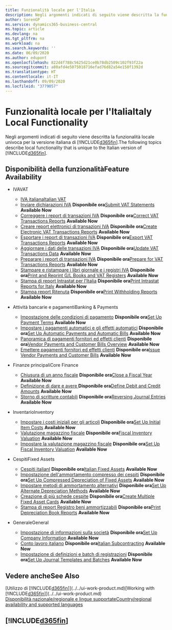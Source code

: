 ```yaml
---
title: Funzionalità locale per l'Italia
description: Negli argomenti indicati di seguito viene descritta la funzionalità locale nella versione italiana di Business Central.
author: SorenGP
ms.service: dynamics365-business-central
ms.topic: article
ms.devlang: na
ms.tgt_pltfrm: na
ms.workload: na
ms.search.keywords: ''
ms.date: 06/09/2020
ms.author: edupont
ms.openlocfilehash: 822d4f788c5625d21ce0b78db2509c102f93f22a
ms.sourcegitcommit: a80afd4e5075018716efad76d82a54e158f1392d
ms.translationtype: HT
ms.contentlocale: it-IT
ms.lasthandoff: 09/09/2020
ms.locfileid: "3779057"
---
```

# <a name="italy-local-functionality"></a><span data-ttu-id="4a202-103">Funzionalità locale per l'Italia</span><span class="sxs-lookup"><span data-stu-id="4a202-103">Italy Local Functionality</span></span>

<span data-ttu-id="4a202-104">Negli argomenti indicati di seguito viene descritta la funzionalità locale univoca per la versione italiana di [!INCLUDE[d365fin](../../includes/d365fin_md.md)].</span><span class="sxs-lookup"><span data-stu-id="4a202-104">The following topics describe local functionality that is unique to the Italian version of [!INCLUDE[d365fin](../../includes/d365fin_md.md)].</span></span>  

## <a name="feature-availability"></a><span data-ttu-id="4a202-105">Disponibilità della funzionalità</span><span class="sxs-lookup"><span data-stu-id="4a202-105">Feature Availability</span></span>

* <span data-ttu-id="4a202-106">IVA</span><span class="sxs-lookup"><span data-stu-id="4a202-106">VAT</span></span>
    * [<span data-ttu-id="4a202-107">IVA italiana</span><span class="sxs-lookup"><span data-stu-id="4a202-107">Italian VAT</span></span>](italian-vat.md)
    * <span data-ttu-id="4a202-108">[Inviare dichiarazioni IVA](how-to-submit-vat-statements.md) **Disponibile ora**</span><span class="sxs-lookup"><span data-stu-id="4a202-108">[Submit VAT Statements](how-to-submit-vat-statements.md) **Available Now**</span></span>
    * <span data-ttu-id="4a202-109">[Correggere i report di transazioni IVA](how-to-correct-vat-transactions-reports.md) **Disponibile ora**</span><span class="sxs-lookup"><span data-stu-id="4a202-109">[Correct VAT Transactions Reports](how-to-correct-vat-transactions-reports.md) **Available Now**</span></span>
    * <span data-ttu-id="4a202-110">[Creare report elettronici di transazioni IVA](how-to-create-electronic-vat-transactions-reports.md) **Disponibile ora**</span><span class="sxs-lookup"><span data-stu-id="4a202-110">[Create Electronic VAT Transactions Reports](how-to-create-electronic-vat-transactions-reports.md) **Available Now**</span></span>
    * <span data-ttu-id="4a202-111">[Esportare i report di transazioni IVA](how-to-export-vat-transactions-reports.md) **Disponibile ora**</span><span class="sxs-lookup"><span data-stu-id="4a202-111">[Export VAT Transactions Reports](how-to-export-vat-transactions-reports.md) **Available Now**</span></span>
    * <span data-ttu-id="4a202-112">[Aggiornare i dati delle transazioni IVA](how-to-update-vat-transactions-data.md) **Disponibile ora**</span><span class="sxs-lookup"><span data-stu-id="4a202-112">[Update VAT Transactions Data](how-to-update-vat-transactions-data.md) **Available Now**</span></span>
    * <span data-ttu-id="4a202-113">[Preparare i report di transazioni IVA](how-to-prepare-for-vat-transactions-reports.md) **Disponibile ora**</span><span class="sxs-lookup"><span data-stu-id="4a202-113">[Prepare for VAT Transactions Reports](how-to-prepare-for-vat-transactions-reports.md) **Available Now**</span></span>
    * <span data-ttu-id="4a202-114">[Stampare e ristampare i libri giornale e i registri IVA](how-to-print-and-reprint-g-l-books-and-vat-registers.md) **Disponibile ora**</span><span class="sxs-lookup"><span data-stu-id="4a202-114">[Print and Reprint G/L Books and VAT Registers](how-to-print-and-reprint-g-l-books-and-vat-registers.md) **Available Now**</span></span>
    * <span data-ttu-id="4a202-115">[Stampa di report Intrastat per l'Italia](how-to-print-intrastat-reports-for-italy.md) **Disponibile ora**</span><span class="sxs-lookup"><span data-stu-id="4a202-115">[Print Intrastat Reports for Italy](how-to-print-intrastat-reports-for-italy.md) **Available Now**</span></span>
    * <span data-ttu-id="4a202-116">[Stampa report Ritenuta](how-to-print-withholding-tax-reports.md) **Disponibile ora**</span><span class="sxs-lookup"><span data-stu-id="4a202-116">[Print Withholding Reports](how-to-print-withholding-tax-reports.md) **Available Now**</span></span>

* <span data-ttu-id="4a202-117">Attività bancarie e pagamenti</span><span class="sxs-lookup"><span data-stu-id="4a202-117">Banking & Payments</span></span>
    * <span data-ttu-id="4a202-118">[Impostazione delle condizioni di pagamento](how-to-set-up-payment-terms.md) **Disponibile ora**</span><span class="sxs-lookup"><span data-stu-id="4a202-118">[Set Up Payment Terms](how-to-set-up-payment-terms.md) **Available Now**</span></span>
    * <span data-ttu-id="4a202-119">[Impostare i pagamenti automatici e gli effetti automatici](how-to-set-up-automatic-payments-and-automatic-bills.md) **Disponibile ora**</span><span class="sxs-lookup"><span data-stu-id="4a202-119">[Set Up Automatic Payments and Automatic Bills](how-to-set-up-automatic-payments-and-automatic-bills.md) **Available Now**</span></span>
    * <span data-ttu-id="4a202-120">[Panoramica di pagamenti fornitori ed effetti clienti](vendor-payments-and-customer-bills-overview.md) **Disponibile ora**</span><span class="sxs-lookup"><span data-stu-id="4a202-120">[Vendor Payments and Customer Bills Overview](vendor-payments-and-customer-bills-overview.md) **Available Now**</span></span>
    * <span data-ttu-id="4a202-121">[Emettere pagamenti fornitori ed effetti clienti](how-to-issue-vendor-payments-and-customer-bills.md) **Disponibile ora**</span><span class="sxs-lookup"><span data-stu-id="4a202-121">[Issue Vendor Payments and Customer Bills](how-to-issue-vendor-payments-and-customer-bills.md) **Available Now**</span></span>

* <span data-ttu-id="4a202-122">Finanze principali</span><span class="sxs-lookup"><span data-stu-id="4a202-122">Core Finance</span></span>
    * <span data-ttu-id="4a202-123">[Chiusura di un anno fiscale](how-to-close-a-fiscal-year.md) **Disponibile ora**</span><span class="sxs-lookup"><span data-stu-id="4a202-123">[Close a Fiscal Year](how-to-close-a-fiscal-year.md) **Available Now**</span></span>
    * <span data-ttu-id="4a202-124">[Definizione di dare e avere ](how-to-define-debit-and-credit-amounts.md) **Disponibile ora**</span><span class="sxs-lookup"><span data-stu-id="4a202-124">[Define Debit and Credit Amounts](how-to-define-debit-and-credit-amounts.md) **Available Now**</span></span>
    * <span data-ttu-id="4a202-125">[Storno di scritture contabili](reversing-journal-entries.md) **Disponibile ora**</span><span class="sxs-lookup"><span data-stu-id="4a202-125">[Reversing Journal Entries](reversing-journal-entries.md) **Available Now**</span></span>

* <span data-ttu-id="4a202-126">Inventario</span><span class="sxs-lookup"><span data-stu-id="4a202-126">Inventory</span></span>
    * <span data-ttu-id="4a202-127">[Impostare i costi iniziali per gli articoli](how-to-set-up-initial-item-costs.md) **Disponibile ora**</span><span class="sxs-lookup"><span data-stu-id="4a202-127">[Set Up Initial Item Costs](how-to-set-up-initial-item-costs.md) **Available Now**</span></span>
    * <span data-ttu-id="4a202-128">[Valutazione magazzino fiscale](fiscal-inventory-valuation.MD) **Disponibile ora**</span><span class="sxs-lookup"><span data-stu-id="4a202-128">[Fiscal Inventory Valuation](fiscal-inventory-valuation.MD) **Available Now**</span></span>
    * <span data-ttu-id="4a202-129">[Impostare la valutazione magazzino fiscale](how-to-set-up-fiscal-inventory-valuation.md) **Disponibile ora**</span><span class="sxs-lookup"><span data-stu-id="4a202-129">[Set Up Fiscal Inventory Valuation](how-to-set-up-fiscal-inventory-valuation.md) **Available Now**</span></span>

* <span data-ttu-id="4a202-130">Cespiti</span><span class="sxs-lookup"><span data-stu-id="4a202-130">Fixed Assets</span></span>
    * <span data-ttu-id="4a202-131">[Cespiti italianI](italian-fixed-assets.md) **Disponibile ora**</span><span class="sxs-lookup"><span data-stu-id="4a202-131">[Italian Fixed Assets](italian-fixed-assets.md) **Available Now**</span></span>
    * <span data-ttu-id="4a202-132">[Impostazione dell'ammortamento compresso dei cespiti](how-to-set-up-compressed-depreciation-of-fixed-assets.md) **Disponibile ora**</span><span class="sxs-lookup"><span data-stu-id="4a202-132">[Set Up Compressed Depreciation of Fixed Assets](how-to-set-up-compressed-depreciation-of-fixed-assets.md) **Available Now**</span></span>
    * <span data-ttu-id="4a202-133">[Impostare metodi di ammortamento alternativi](how-to-set-up-alternate-depreciation-methods.md) **Disponibile ora**</span><span class="sxs-lookup"><span data-stu-id="4a202-133">[Set Up Alternate Depreciation Methods](how-to-set-up-alternate-depreciation-methods.md) **Available Now**</span></span>  
    * <span data-ttu-id="4a202-134">[Creazione di più schede cespite](how-to-create-multiple-fixed-asset-cards.md) **Disponibile ora**</span><span class="sxs-lookup"><span data-stu-id="4a202-134">[Create Multiple Fixed Asset Cards](how-to-create-multiple-fixed-asset-cards.md) **Available Now**</span></span>
    * <span data-ttu-id="4a202-135">[Stampa di report Registro beni ammortizzabili](how-to-print-depreciation-book-reports.md) **Disponibile ora**</span><span class="sxs-lookup"><span data-stu-id="4a202-135">[Print Depreciation Book Reports](how-to-print-depreciation-book-reports.md) **Available Now**</span></span>

* <span data-ttu-id="4a202-136">Generale</span><span class="sxs-lookup"><span data-stu-id="4a202-136">General</span></span>
    * <span data-ttu-id="4a202-137">[Impostazione di informazioni sulla società](how-to-set-up-company-information.md) **Disponibile ora**</span><span class="sxs-lookup"><span data-stu-id="4a202-137">[Set Up Company Information](how-to-set-up-company-information.md) **Available Now**</span></span>
    * <span data-ttu-id="4a202-138">[Conto lavoro italiano](italian-subcontracting.md) **Disponibile ora**</span><span class="sxs-lookup"><span data-stu-id="4a202-138">[Italian Subcontracting](italian-subcontracting.md) **Available Now**</span></span>
    * <span data-ttu-id="4a202-139">[Impostazione di definizioni e batch di registrazioni](how-to-set-up-journal-templates-and-batches.md) **Disponibile ora**</span><span class="sxs-lookup"><span data-stu-id="4a202-139">[Set Up Journal Templates and Batches](how-to-set-up-journal-templates-and-batches.md) **Available Now**</span></span>

## <a name="see-also"></a><span data-ttu-id="4a202-140">Vedere anche</span><span class="sxs-lookup"><span data-stu-id="4a202-140">See Also</span></span>

<span data-ttu-id="4a202-141">[Utilizzo di [!INCLUDE[d365fin](../../includes/d365fin_md.md)]](../../ui-work-product.md)</span><span class="sxs-lookup"><span data-stu-id="4a202-141">[Working with [!INCLUDE[d365fin](../../includes/d365fin_md.md)]](../../ui-work-product.md)</span></span>  
[<span data-ttu-id="4a202-142">Disponibilità nazionale/regionale e lingue supportate</span><span class="sxs-lookup"><span data-stu-id="4a202-142">Country/regional availability and supported languages</span></span>](/dynamics365/business-central/dev-itpro/compliance/apptest-countries-and-translations)  

## [!INCLUDE[d365fin](../../includes/free_trial_md.md)]  
